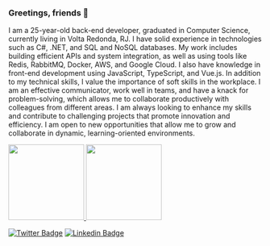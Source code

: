 ### Greetings, friends 👋

<p>I am a 25-year-old back-end developer, graduated in Computer Science, currently living in Volta Redonda, RJ. I have solid experience in technologies such as C#, .NET, and SQL and NoSQL databases. My work includes building efficient APIs and system integration, as well as using tools like Redis, RabbitMQ, Docker, AWS, and Google Cloud.
I also have knowledge in front-end development using JavaScript, TypeScript, and Vue.js. In addition to my technical skills, I value the importance of soft skills in the workplace. I am an effective communicator, work well in teams, and have a knack for problem-solving, which allows me to collaborate productively with colleagues from different areas.
I am always looking to enhance my skills and contribute to challenging projects that promote innovation and efficiency. I am open to new opportunities that allow me to grow and collaborate in dynamic, learning-oriented environments.</p>

<a href="https://github.com/Goulart12">
  <img height="150em" src="https://github-readme-stats-eight-theta.vercel.app/api?username=Goulart12&show_icons=true&theme=light&include_all_commits=true&count_private=true"/>
  <img height="150em" src="https://github-readme-stats-eight-theta.vercel.app/api/top-langs/?username=Goulart12&layout=compact&langs_count=8&theme=light"/>

[![Twitter Badge](https://img.shields.io/badge/-Twitter-1ca0f1?style=flat-square&labelColor=1ca0f1&logo=twitter&logoColor=white&link=https://twitter.com/Goulart_1212)](https://twitter.com/Goulart_1212)
[![Linkedin Badge](https://img.shields.io/badge/-LinkedIn-blue?style=flat-square&logo=Linkedin&logoColor=white&link=https://www.linkedin.com/in/juarez-goulart-b05393178/)](https://www.linkedin.com/in/juarez-goulart-b05393178/)


